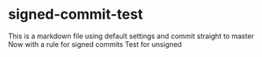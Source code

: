 # signed-commit-test
This is a markdown file using default settings and commit straight to master
Now with a rule for signed commits
Test for unsigned

